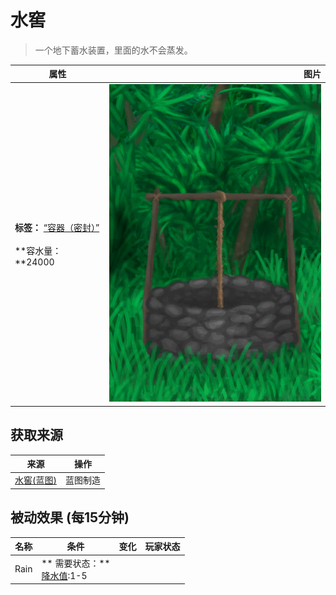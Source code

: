 # 水窖  
> 一个地下蓄水装置，里面的水不会蒸发。  
  
  属性  |   图片   
 ----  |  ----:   
 **标签：**	[“容器（密封）”](tag_ContainerSealed.md)<br><br>**容水量：**24000  |  ![](Sprite/Well.png)   
  
## 获取来源  
来源  |  操作  
----  |  ----  
[水窖(蓝图)](Bp_Cistern.md)  |  蓝图制造  
## 被动效果 (每15分钟)  
名称  |  条件  |  变化  |  玩家状态  
----  |  ----  |  ----  |  ----  
Rain  |  ** 需要状态：**<br>[降水值](RainValue.md):1-5  |    |    

